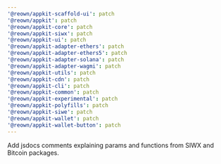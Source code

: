 ```yaml
---
'@reown/appkit-scaffold-ui': patch
'@reown/appkit': patch
'@reown/appkit-core': patch
'@reown/appkit-siwx': patch
'@reown/appkit-ui': patch
'@reown/appkit-adapter-ethers': patch
'@reown/appkit-adapter-ethers5': patch
'@reown/appkit-adapter-solana': patch
'@reown/appkit-adapter-wagmi': patch
'@reown/appkit-utils': patch
'@reown/appkit-cdn': patch
'@reown/appkit-cli': patch
'@reown/appkit-common': patch
'@reown/appkit-experimental': patch
'@reown/appkit-polyfills': patch
'@reown/appkit-siwe': patch
'@reown/appkit-wallet': patch
'@reown/appkit-wallet-button': patch
---
```


Add jsdocs comments explaining params and functions from SIWX and Bitcoin packages.
